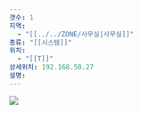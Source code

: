 ```yaml
---
갯수: 1
지역:
  - "[[../../ZONE/사무실|사무실]]"
종류: "[[시스템]]"
위치:
  - "[[T]]"
상세위치: 192.168.50.27
설명:
---
```

![](http://192.168.50.22/devices/250315_IMG_0001.jpeg)